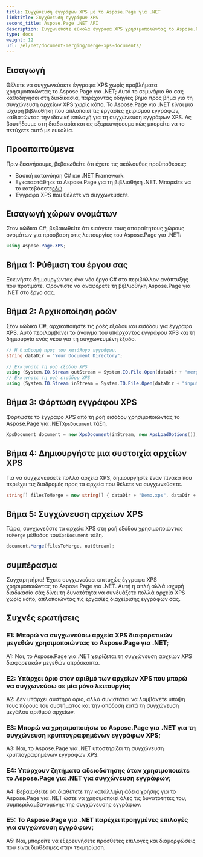 ```yaml
---
title: Συγχώνευση εγγράφων XPS με το Aspose.Page για .NET
linktitle: Συγχώνευση εγγράφων XPS
second_title: Aspose.Page .NET API
description: Συγχωνεύστε εύκολα έγγραφα XPS χρησιμοποιώντας το Aspose.Page για .NET. Ακολουθήστε τον οδηγό βήμα προς βήμα για απρόσκοπτη διαχείριση εγγράφων.
type: docs
weight: 12
url: /el/net/document-merging/merge-xps-documents/
---
```

## Εισαγωγή

Θέλετε να συγχωνεύσετε έγγραφα XPS χωρίς προβλήματα χρησιμοποιώντας το Aspose.Page για .NET; Αυτό το σεμινάριο θα σας καθοδηγήσει στη διαδικασία, παρέχοντας οδηγίες βήμα προς βήμα για τη συγχώνευση αρχείων XPS χωρίς κόπο. Το Aspose.Page για .NET είναι μια ισχυρή βιβλιοθήκη που απλοποιεί τις εργασίες χειρισμού εγγράφων, καθιστώντας την ιδανική επιλογή για τη συγχώνευση εγγράφων XPS. Ας βουτήξουμε στη διαδικασία και ας εξερευνήσουμε πώς μπορείτε να το πετύχετε αυτό με ευκολία.

## Προαπαιτούμενα

Πριν ξεκινήσουμε, βεβαιωθείτε ότι έχετε τις ακόλουθες προϋποθέσεις:

- Βασική κατανόηση C# και .NET Framework.
-  Εγκαταστάθηκε το Aspose.Page για τη βιβλιοθήκη .NET. Μπορείτε να το κατεβάσετε[εδώ](https://releases.aspose.com/page/net/).
- Έγγραφα XPS που θέλετε να συγχωνεύσετε.

## Εισαγωγή χώρων ονομάτων

Στον κώδικα C#, βεβαιωθείτε ότι εισάγετε τους απαραίτητους χώρους ονομάτων για πρόσβαση στις λειτουργίες του Aspose.Page για .NET:

```csharp
using Aspose.Page.XPS;
```

## Βήμα 1: Ρύθμιση του έργου σας

Ξεκινήστε δημιουργώντας ένα νέο έργο C# στο περιβάλλον ανάπτυξης που προτιμάτε. Φροντίστε να αναφέρετε τη βιβλιοθήκη Aspose.Page για .NET στο έργο σας.

## Βήμα 2: Αρχικοποίηση ροών

Στον κώδικα C#, αρχικοποιήστε τις ροές εξόδου και εισόδου για έγγραφα XPS. Αυτό περιλαμβάνει το άνοιγμα του υπάρχοντος εγγράφου XPS και τη δημιουργία ενός νέου για τη συγχωνευμένη έξοδο.

```csharp
// Η διαδρομή προς τον κατάλογο εγγράφων.
string dataDir = "Your Document Directory";

// Εκκινήστε τη ροή εξόδου XPS
using (System.IO.Stream outStream = System.IO.File.Open(dataDir + "mergedXPSfiles.xps", System.IO.FileMode.OpenOrCreate, System.IO.FileAccess.Write))
// Εκκινήστε τη ροή εισόδου XPS
using (System.IO.Stream inStream = System.IO.File.Open(dataDir + "input.xps", System.IO.FileMode.Open))
```

## Βήμα 3: Φόρτωση εγγράφου XPS

 Φορτώστε το έγγραφο XPS από τη ροή εισόδου χρησιμοποιώντας το Aspose.Page για .NET`XpsDocument` τάξη.

```csharp
XpsDocument document = new XpsDocument(inStream, new XpsLoadOptions());
```

## Βήμα 4: Δημιουργήστε μια συστοιχία αρχείων XPS

Για να συγχωνεύσετε πολλά αρχεία XPS, δημιουργήστε έναν πίνακα που περιέχει τις διαδρομές προς τα αρχεία που θέλετε να συγχωνεύσετε.

```csharp
string[] filesToMerge = new string[] { dataDir + "Demo.xps", dataDir + "sample.xps" };
```

## Βήμα 5: Συγχώνευση αρχείων XPS

 Τώρα, συγχωνεύστε τα αρχεία XPS στη ροή εξόδου χρησιμοποιώντας το`Merge` μέθοδος του`XpsDocument` τάξη.

```csharp
document.Merge(filesToMerge, outStream);
```

## συμπέρασμα

Συγχαρητήρια! Έχετε συγχωνεύσει επιτυχώς έγγραφα XPS χρησιμοποιώντας το Aspose.Page για .NET. Αυτή η απλή αλλά ισχυρή διαδικασία σάς δίνει τη δυνατότητα να συνδυάζετε πολλά αρχεία XPS χωρίς κόπο, απλοποιώντας τις εργασίες διαχείρισης εγγράφων σας.

## Συχνές ερωτήσεις

### Ε1: Μπορώ να συγχωνεύσω αρχεία XPS διαφορετικών μεγεθών χρησιμοποιώντας το Aspose.Page για .NET;

A1: Ναι, το Aspose.Page για .NET χειρίζεται τη συγχώνευση αρχείων XPS διαφορετικών μεγεθών απρόσκοπτα.

### Ε2: Υπάρχει όριο στον αριθμό των αρχείων XPS που μπορώ να συγχωνεύσω σε μία μόνο λειτουργία;

A2: Δεν υπάρχει αυστηρό όριο, αλλά συνιστάται να λαμβάνετε υπόψη τους πόρους του συστήματος και την απόδοση κατά τη συγχώνευση μεγάλου αριθμού αρχείων.

### Ε3: Μπορώ να χρησιμοποιήσω το Aspose.Page για .NET για τη συγχώνευση κρυπτογραφημένων εγγράφων XPS;

A3: Ναι, το Aspose.Page για .NET υποστηρίζει τη συγχώνευση κρυπτογραφημένων εγγράφων XPS.

### Ε4: Υπάρχουν ζητήματα αδειοδότησης όταν χρησιμοποιείτε το Aspose.Page για .NET για συγχώνευση εγγράφων;

A4: Βεβαιωθείτε ότι διαθέτετε την κατάλληλη άδεια χρήσης για το Aspose.Page για .NET ώστε να χρησιμοποιεί όλες τις δυνατότητες του, συμπεριλαμβανομένης της συγχώνευσης εγγράφων.

### Ε5: Το Aspose.Page για .NET παρέχει προηγμένες επιλογές για συγχώνευση εγγράφων;

A5: Ναι, μπορείτε να εξερευνήσετε πρόσθετες επιλογές και διαμορφώσεις που είναι διαθέσιμες στην τεκμηρίωση.